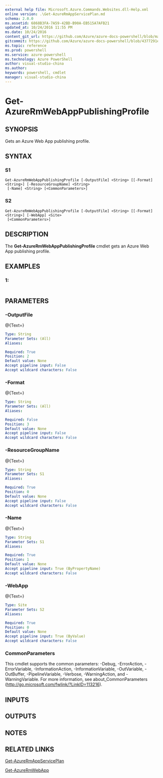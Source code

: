 ```yaml
---
external help file: Microsoft.Azure.Commands.Websites.dll-Help.xml
online version: .\Get-AzureRmAppServicePlan.md
schema: 2.0.0
ms.assetid: 6868B3FA-7A59-42BD-B90A-EB515A7AFB21
updated_at: 10/24/2016 11:55 PM
ms.date: 10/24/2016
content_git_url: https://github.com/Azure/azure-docs-powershell/blob/master/azureps-cmdlets-docs/ResourceManager/AzureRM.Websites/v2.1.0/Get-AzureRmWebAppPublishingProfile.md
gitcommit: https://github.com/Azure/azure-docs-powershell/blob/4377291ee360e58e2c1c5d644155daf6a0279055/azureps-cmdlets-docs/ResourceManager/AzureRM.Websites/v2.1.0/Get-AzureRmWebAppPublishingProfile.md
ms.topic: reference
ms.prod: powershell
ms.service: azure-powershell
ms.technology: Azure PowerShell
author: visual-studio-china
ms.author: 
keywords: powershell, cmdlet
manager: visual-studio-china
---
```


# Get-AzureRmWebAppPublishingProfile

## SYNOPSIS
Gets an Azure Web App publishing profile.

## SYNTAX

### S1
```
Get-AzureRmWebAppPublishingProfile [-OutputFile] <String> [[-Format] <String>] [-ResourceGroupName] <String>
 [-Name] <String> [<CommonParameters>]
```

### S2
```
Get-AzureRmWebAppPublishingProfile [-OutputFile] <String> [[-Format] <String>] [-WebApp] <Site>
 [<CommonParameters>]
```

## DESCRIPTION
The **Get-AzureRmWebAppPublishingProfile** cmdlet gets an Azure Web App publishing profile.

## EXAMPLES

### 1:
```

```

## PARAMETERS

### -OutputFile
@{Text=}

```yaml
Type: String
Parameter Sets: (All)
Aliases: 

Required: True
Position: 2
Default value: None
Accept pipeline input: False
Accept wildcard characters: False
```

### -Format
@{Text=}

```yaml
Type: String
Parameter Sets: (All)
Aliases: 

Required: False
Position: 3
Default value: None
Accept pipeline input: False
Accept wildcard characters: False
```

### -ResourceGroupName
@{Text=}

```yaml
Type: String
Parameter Sets: S1
Aliases: 

Required: True
Position: 0
Default value: None
Accept pipeline input: False
Accept wildcard characters: False
```

### -Name
@{Text=}

```yaml
Type: String
Parameter Sets: S1
Aliases: 

Required: True
Position: 1
Default value: None
Accept pipeline input: True (ByPropertyName)
Accept wildcard characters: False
```

### -WebApp
@{Text=}

```yaml
Type: Site
Parameter Sets: S2
Aliases: 

Required: True
Position: 0
Default value: None
Accept pipeline input: True (ByValue)
Accept wildcard characters: False
```

### CommonParameters
This cmdlet supports the common parameters: -Debug, -ErrorAction, -ErrorVariable, -InformationAction, -InformationVariable, -OutVariable, -OutBuffer, -PipelineVariable, -Verbose, -WarningAction, and -WarningVariable. For more information, see about_CommonParameters (http://go.microsoft.com/fwlink/?LinkID=113216).

## INPUTS

## OUTPUTS

## NOTES

## RELATED LINKS

[Get-AzureRmAppServicePlan](xref:ResourceManager/AzureRM.Websites/v2.1.0/Get-AzureRmAppServicePlan.md)

[Get-AzureRmWebApp](xref:ResourceManager/AzureRM.Websites/v2.1.0/Get-AzureRmWebApp.md)


